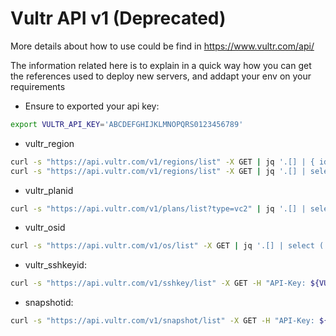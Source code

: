 # Vultr API v1 (Deprecated)

More details about how to use could be find in https://www.vultr.com/api/

The information related here is to explain in a quick way how you can get the references
used to deploy new servers, and addapt your env on your requirements

* Ensure to exported your api key:
```bash 
export VULTR_API_KEY='ABCDEFGHIJKLMNOPQRS0123456789'
```

* vultr_region
```bash 
curl -s "https://api.vultr.com/v1/regions/list" -X GET | jq '.[] | { id: .DCID, name: .name } '
curl -s "https://api.vultr.com/v1/regions/list" -X GET | jq '.[] | select( .country | contains("DE")) | { id: .DCID, name: .name }'
```

* vultr_planid
```bash 
curl -s "https://api.vultr.com/v1/plans/list?type=vc2" | jq '.[] | select ( .ram == "8192" ) '
```

* vultr_osid
```bash 
curl -s "https://api.vultr.com/v1/os/list" -X GET | jq '.[] | select ( .family | contains("ubuntu"))'
```

* vultr_sshkeyid:
```bash 
curl -s "https://api.vultr.com/v1/sshkey/list" -X GET -H "API-Key: ${VULTR_API_KEY}" | jq '.[]'
```

* snapshotid:
```bash 
curl -s "https://api.vultr.com/v1/snapshot/list" -X GET -H "API-Key: ${VULTR_API_KEY}" | jq '.[]'
```
